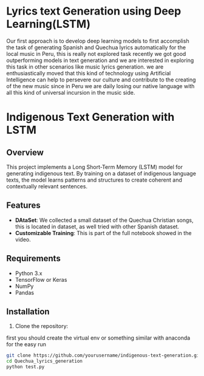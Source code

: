 # Lyrics text Generation using Deep Learning(LSTM)

Our first approach is to develop deep learning models to first accomplish the task of generating Spanish and Quechua lyrics automatically for the local music in Peru, this is really not explored task recently we got good outperforming models in text generation and we are interested in exploring this task in other scenarios like music lyrics generation. we are enthusiastically moved that this kind of technology using Artificial Intelligence can help to persevere our culture and contribute to the creating of the new music since in Peru we are daily losing our native language with all this kind of universal incursion in the music side. 

# Indigenous Text Generation with LSTM

## Overview

This project implements a Long Short-Term Memory (LSTM) model for generating indigenous text. By training on a dataset of indigenous language texts, the model learns patterns and structures to create coherent and contextually relevant sentences.

## Features

- **DAtaSet**: We collected a small dataset of the Quechua Christian songs, this is located in dataset, as well tried with other Spanish dataset.
- **Customizable Training**: This is part of the full notebook showed in the video.

## Requirements

- Python 3.x
- TensorFlow or Keras
- NumPy
- Pandas

## Installation

1. Clone the repository:

first you should create the virtual env or something similar with anaconda for the easy run
   ```bash
   git clone https://github.com/yourusername/indigenous-text-generation.git
   cd Quechua_lyrics_generation
   python test.py
